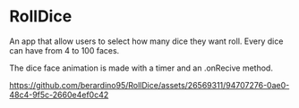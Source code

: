 # RollDice
An app that allow users to select how many dice they want roll. Every dice can have from 4 to 100 faces.

The dice face animation is made with a timer and an .onRecive method.

https://github.com/berardino95/RollDice/assets/26569311/94707276-0ae0-48c4-9f5c-2660e4ef0c42

